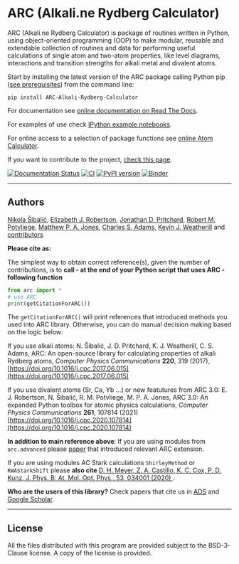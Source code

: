 
ARC (Alkali.ne Rydberg Calculator)
==================================


ARC (Alkali.ne Rydberg Calculator)  is package of routines written in Python, using object-oriented programming (OOP) to make modular, reusable and extendable collection of routines and data for performing useful calculations of single atom and two-atom properties, like level diagrams, interactions and transition strengths for alkali metal and divalent atoms.

Start by installing the latest version of the ARC package calling Python pip ([see prerequisites](https://arc-alkali-rydberg-calculator.readthedocs.io/en/latest/installation.html)) from the command line:

```pip install ARC-Alkali-Rydberg-Calculator ```

For documentation see [online documentation on Read The Docs](http://arc-alkali-rydberg-calculator.readthedocs.io). 

For examples of use check [IPython example notebooks](https://arc-alkali-rydberg-calculator.readthedocs.io/en/latest/getting_started.html#ipython-notebook-with-examples).

For online access to a selection of package functions see [online Atom Calculator](https://atomcalc.org).

If you want to contribute to the project, [check this page](https://arc-alkali-rydberg-calculator.readthedocs.io/en/latest/contribute.html).

[![Documentation Status](https://readthedocs.org/projects/arc-alkali-rydberg-calculator/badge/?version=latest)](http://arc-alkali-rydberg-calculator.readthedocs.io) [![CI](https://github.com/nikolasibalic/ARC-Alkali-Rydberg-Calculator/actions/workflows/wheels.yaml/badge.svg)](https://github.com/nikolasibalic/ARC-Alkali-Rydberg-Calculator/actions/workflows/wheels.yaml) [![PyPI version](https://badge.fury.io/py/ARC-Alkali-Rydberg-Calculator.svg)](https://badge.fury.io/py/ARC-Alkali-Rydberg-Calculator)  [![Binder](https://mybinder.org/badge_logo.svg)](https://mybinder.org/v2/gh/nikolasibalic/ARC-Alkali-Rydberg-Calculator.git/master?urlpath=lab%2Ftree%2Fdoc%2FRydberg_atoms_a_primer_notebook.ipynb)

-------
Authors
-------

[Nikola Šibalić](https://github.com/nikolasibalic), [Elizabeth J. Robertson](https://www.heibrids.berlin/people/doctoral-researchers/elizabeth-robertson/), [Jonathan D. Pritchard](http://photonics.phys.strath.ac.uk/people/dr-jonathan-pritchard/), [Robert M. Potvliege](https://www.durham.ac.uk/staff/r-m-potvliege/), [Matthew P. A. Jones](https://www.durham.ac.uk/staff/m-p-a-jones/), [Charles S. Adams](https://www.durham.ac.uk/staff/c-s-adams/), [Kevin J. Weatherill](https://www.durham.ac.uk/staff/k-j-weatherill/) and [contributors](https://github.com/nikolasibalic/ARC-Alkali-Rydberg-Calculator/graphs/contributors)

**Please cite as:** 

The simplest way to obtain correct reference(s), given the number of contributions,
is to **call - at the end of your Python script that uses ARC - following function**
```python
from arc import *
# use ARC
print(getCitationForARC())
```
The `getCitationForARC()` will print references that introduced methods
you used into ARC library. Otherwise, you can do manual decision making
based on the logic below:

If you use alkali atoms:
N. Šibalić, J. D. Pritchard, K. J. Weatherill, C. S. Adams,
ARC: An open-source library for calculating properties of alkali Rydberg atoms,
*Computer Physics Communications* **220**, 319 (2017), [https://doi.org/10.1016/j.cpc.2017.06.015](https://doi.org/10.1016/j.cpc.2017.06.015)

If you use divalent atoms (Sr, Ca, Yb ...) or new featutures from ARC 3.0:
E. J. Robertson, N. Šibalić, R. M. Potvliege, M. P. A. Jones,
ARC 3.0: An expanded Python toolbox for atomic physics calculations, *Computer Physics Communications* **261**, 107814 (2021) [https://doi.org/10.1016/j.cpc.2020.107814](https://doi.org/10.1016/j.cpc.2020.107814)

**In addition to main reference above**: If you are using modules from `arc.advanced` please
[paper](arc/advanced/README.md) that introduced relevant ARC extension.

If you are using modules AC Stark calculations `ShirleyMethod` or `RWAStarkShift` please **also cite** [D. H. Meyer, Z. A. Castillo, K. C. Cox, P. D. Kunz, J. Phys. B: At. Mol. Opt. Phys., 53, 034001 (2020) ](https://doi.org/10.1088/1361-6455/ab6051).

**Who are the users of this library?** Check papers that cite us in [ADS](https://ui.adsabs.harvard.edu/abs/2017CoPhC.220..319S/citations) and [Google Scholar](https://scholar.google.com/scholar?cites=3162548955488940394&as_sdt=2005&sciodt=0,5&hl=en).

-------
License
-------

All the files distributed with this program are provided subject to the
BSD-3-Clause license. A copy of the license is provided.
